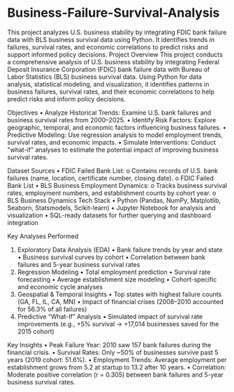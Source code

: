 # Business-Failure-Survival-Analysis
This project analyzes U.S. business stability by integrating FDIC bank failure data with BLS business survival data using Python. It identifies trends in failures, survival rates, and economic correlations to predict risks and support informed policy decisions.
Project Overview
This project conducts a comprehensive analysis of U.S. business stability by integrating Federal Deposit Insurance Corporation (FDIC) bank failure data with Bureau of Labor Statistics (BLS) business survival data. Using Python for data analysis, statistical modeling, and visualization, it identifies patterns in business failures, survival rates, and their economic correlations to help predict risks and inform policy decisions.

Objectives
•	Analyze Historical Trends: Examine U.S. bank failures and business survival rates from 2000–2025.
•	Identify Risk Factors: Explore geographic, temporal, and economic factors influencing business failures.
•	Predictive Modeling: Use regression analysis to model employment trends, survival rates, and economic impacts.
•	Simulate Interventions: Conduct "what-if" analyses to estimate the potential impact of improving business survival rates.

Dataset Sources
•	FDIC Failed Bank List:
o	Contains records of U.S. bank failures (name, location, certificate number, closing date).
o	FDIC Failed Bank List
•	BLS Business Employment Dynamics:
o	Tracks business survival rates, employment numbers, and establishment counts by cohort year.
o	BLS Business Dynamics
Tech Stack
•	Python (Pandas, NumPy, Matplotlib, Seaborn, Statsmodels, Scikit-learn)
•	Jupyter Notebook for analysis and visualization
•	SQL-ready datasets for further querying and dashboard integration

Key Analyses Performed
1. Exploratory Data Analysis (EDA)
•	Bank failure trends by year and state
•	Business survival curves by cohort
•	Correlation between bank failures and 5-year business survival rates
2. Regression Modeling
•	Total employment prediction
•	Survival rate forecasting
•	Average establishment size modeling
•	Cohort-specific and economic cycle analyses
3. Geospatial & Temporal Insights
•	Top states with highest failure counts (GA, FL, IL, CA, MN)
•	Impact of financial crises (2008–2010 accounted for 56.3% of all failures)
4. Predictive “What-If” Analysis
•	Simulated impact of survival rate improvements (e.g., +5% survival → +17,014 businesses saved for the 2015 cohort)

Key Insights
•	Peak Failure Year: 2010 saw 157 bank failures during the financial crisis.
•	Survival Rates: Only ~50% of businesses survive past 5 years (2019 cohort: 51.6%).
•	Employment Trends: Average employment per establishment grows from 5.2 at startup to 13.2 after 10 years.
•	Correlation: Moderate positive correlation (r = 0.305) between bank failures and 5-year business survival rates.

